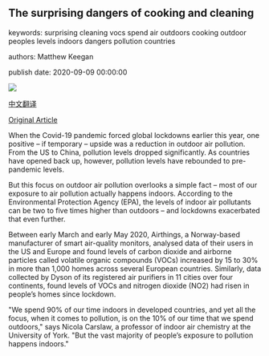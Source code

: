 ## The surprising dangers of cooking and cleaning

keywords: surprising cleaning vocs spend air outdoors cooking outdoor peoples levels indoors dangers pollution countries

authors: Matthew Keegan

publish date: 2020-09-09 00:00:00

![](https://ychef.files.bbci.co.uk/live/624x351/p08qzdyt.jpg)

[中文翻译](The%20surprising%20dangers%20of%20cooking%20and%20cleaning_zh.md)

[Original Article](https://www.bbc.com/future/article/20200909-why-indoor-air-pollution-is-an-overlooked-problem)

When the Covid-19 pandemic forced global lockdowns earlier this year, one positive – if temporary – upside was a reduction in outdoor air pollution. From the US to China, pollution levels dropped significantly. As countries have opened back up, however, pollution levels have rebounded to pre-pandemic levels.

But this focus on outdoor air pollution overlooks a simple fact – most of our exposure to air pollution actually happens indoors. According to the Environmental Protection Agency (EPA), the levels of indoor air pollutants can be two to five times higher than outdoors – and lockdowns exacerbated that even further.

Between early March and early May 2020, Airthings, a Norway-based manufacturer of smart air-quality monitors, analysed data of their users in the US and Europe and found levels of carbon dioxide and airborne particles called volatile organic compounds (VOCs) increased by 15 to 30% in more than 1,000 homes across several European countries. Similarly, data collected by Dyson of its registered air purifiers in 11 cities over four continents, found levels of VOCs and nitrogen dioxide (NO2) had risen in people’s homes since lockdown.

"We spend 90% of our time indoors in developed countries, and yet all the focus, when it comes to pollution, is on the 10% of our time that we spend outdoors," says Nicola Carslaw, a professor of indoor air chemistry at the University of York. "But the vast majority of people’s exposure to pollution happens indoors."